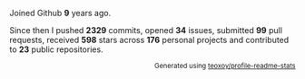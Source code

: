 Joined Github **9** years ago.

Since then I pushed **2329** commits, opened **34** issues, submitted **99** pull requests, received **598** stars across **176** personal projects and contributed to **23** public repositories.

<p align="right"><sub>Generated using <a href="https://github.com/marketplace/actions/profile-readme-stats">teoxoy/profile-readme-stats</a></sub></p>
